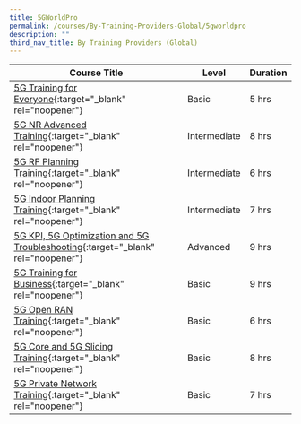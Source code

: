 ```yaml
---
title: 5GWorldPro
permalink: /courses/By-Training-Providers-Global/5gworldpro
description: ""
third_nav_title: By Training Providers (Global)
---
```

|Course Title  | Level | Duration |
| - | - | - | 
|[5G Training for Everyone](https://www.5gworldpro.com/5g-training-for-everyone){:target="_blank" rel="noopener"} |Basic|5 hrs |
|[5G NR Advanced Training](https://www.5gworldpro.com/5g-nr-advanced){:target="_blank" rel="noopener"} |Intermediate|8 hrs |
|[5G RF Planning Training](https://www.5gworldpro.com/5g-new-radio-rf-planning-training){:target="_blank" rel="noopener"} |Intermediate|6 hrs |
|[5G Indoor Planning Training](https://www.5gworldpro.com/5g-indoor-radio-planning-training){:target="_blank" rel="noopener"} |Intermediate|7 hrs |
|[5G KPI, 5G Optimization and 5G Troubleshooting](https://www.5gworldpro.com/5g-kpi-5g-optimization-and-5g-troubleshooting-training/){:target="_blank" rel="noopener"} |Advanced|9 hrs |
|[5G Training for Business](https://www.5gworldpro.com/5g-training-for-business){:target="_blank" rel="noopener"} |Basic|9 hrs |
|[5G Open RAN Training](https://www.5gworldpro.com/5g-open-ran-training/){:target="_blank" rel="noopener"} |Basic|6 hrs |
|[5G Core and 5G Slicing Training](https://www.5gworldpro.com/5g-core-and-5g-slicing-training){:target="_blank" rel="noopener"} |Basic|8 hrs |
|[5G Private Network Training](https://www.5gworldpro.com/5g-private-network-training/){:target="_blank" rel="noopener"} |Basic|7 hrs |
